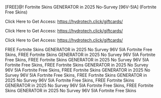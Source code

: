 [FREE]@! Fortnite Skins GENERATOR in 2025 No-Survey [96V-5IA] (Fortnite Free Skins)

Click Here to Get Access: https://hydrotech.click/giftcards/

Click Here to Get Access: https://hydrotech.click/giftcards/

Click Here to Get Access: https://hydrotech.click/giftcards/

 FREE Fortnite Skins GENERATOR in 2025 No Survey 96V 5IA Fortnite Free Skins, FREE Fortnite Skins GENERATOR in 2025 No Survey 96V 5IA Fortnite Free Skins, FREE Fortnite Skins GENERATOR in 2025 No Survey 96V 5IA Fortnite Free Skins, FREE Fortnite Skins GENERATOR in 2025 No Survey 96V 5IA Fortnite Free Skins, FREE Fortnite Skins GENERATOR in 2025 No Survey 96V 5IA Fortnite Free Skins, FREE Fortnite Skins GENERATOR in 2025 No Survey 96V 5IA Fortnite Free Skins, FREE Fortnite Skins GENERATOR in 2025 No Survey 96V 5IA Fortnite Free Skins, FREE Fortnite Skins GENERATOR in 2025 No Survey 96V 5IA Fortnite Free Skins
